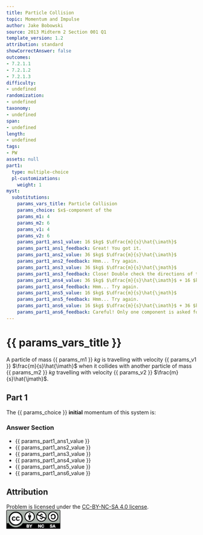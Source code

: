 ```yaml
---
title: Particle Collision
topic: Momentum and Impulse
author: Jake Bobowski
source: 2013 Midterm 2 Section 001 Q1
template_version: 1.2
attribution: standard
showCorrectAnswer: false
outcomes:
- 7.2.1.1
- 7.2.1.2
- 7.2.1.3
difficulty:
- undefined
randomization:
- undefined
taxonomy:
- undefined
span:
- undefined
length:
- undefined
tags:
- PW
assets: null
part1:
  type: multiple-choice
  pl-customizations:
    weight: 1
myst:
  substitutions:
    params_vars_title: Particle Collision
    params_choice: $x$-component of the
    params_m1: 4
    params_m2: 6
    params_v1: 4
    params_v2: 6
    params_part1_ans1_value: 16 $kg$ $\dfrac{m}{s}\hat{\imath}$
    params_part1_ans1_feedback: Great! You got it.
    params_part1_ans2_value: 36 $kg$ $\dfrac{m}{s}\hat{\imath}$
    params_part1_ans2_feedback: Hmm... Try again.
    params_part1_ans3_value: 36 $kg$ $\dfrac{m}{s}\hat{\jmath}$
    params_part1_ans3_feedback: Close! Double check the directions of the unit vectors.
    params_part1_ans4_value: 36 $kg$ $\dfrac{m}{s}\hat{\imath}$ + 16 $kg$ $\dfrac{m}{s}\hat{\jmath}$
    params_part1_ans4_feedback: Hmm... Try again.
    params_part1_ans5_value: 16 $kg$ $\dfrac{m}{s}\hat{\jmath}$
    params_part1_ans5_feedback: Hmm... Try again.
    params_part1_ans6_value: 16 $kg$ $\dfrac{m}{s}\hat{\imath}$ + 36 $kg$ $\dfrac{m}{s}\hat{\jmath}$
    params_part1_ans6_feedback: Careful! Only one component is asked for.
---
```

# {{ params_vars_title }}
A particle of mass {{ params_m1 }} $kg$ is travelling with velocity {{ params_v1 }} $\frac{m}{s}\hat{\imath}$ when it collides with another particle of mass {{ params_m2 }} $kg$ travelling with velocity {{ params_v2 }} $\frac{m}{s}\hat{\jmath}$.

## Part 1

The {{ params_choice }} **initial** momentum of this system is:

### Answer Section

- {{ params_part1_ans1_value }}
- {{ params_part1_ans2_value }}
- {{ params_part1_ans3_value }}
- {{ params_part1_ans4_value }}
- {{ params_part1_ans5_value }}
- {{ params_part1_ans6_value }}

## Attribution

Problem is licensed under the [CC-BY-NC-SA 4.0 license](https://creativecommons.org/licenses/by-nc-sa/4.0/).<br> ![The Creative Commons 4.0 license requiring attribution-BY, non-commercial-NC, and share-alike-SA license.](https://raw.githubusercontent.com/firasm/bits/master/by-nc-sa.png)